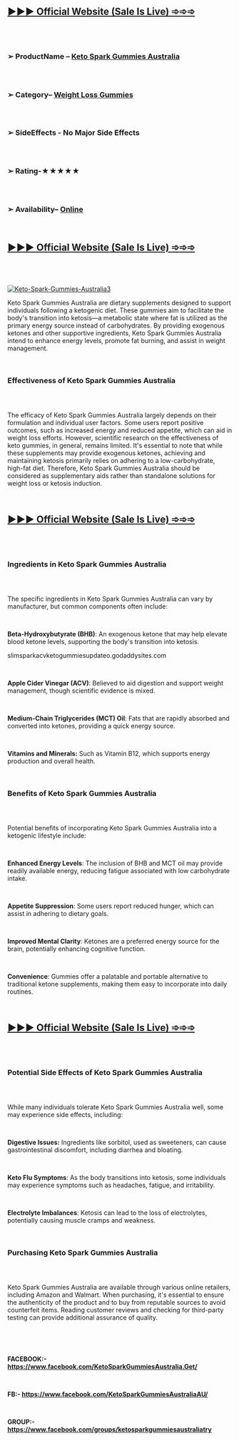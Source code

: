 <h2><a href="https://www.facebook.com/KetoSparkGummiesAustralia.Get/">►►► <strong>Official Website (Sale Is Live) ➾➾➾</strong></a></h2>
<h2>&nbsp;</h2>
<h3>➢ ProductName &ndash; <a href="https://www.facebook.com/KetoSparkGummiesAustralia.Get/"><strong>Keto Spark Gummies Australia</strong></a></h3>
<h3>&nbsp;</h3>
<h3>➢ Category&ndash; <a href="https://www.facebook.com/KetoSparkGummiesAustralia.Get/"><strong>Weight Loss Gummies</strong></a></h3>
<h3>&nbsp;</h3>
<h3>➢ SideEffects - No Major Side Effects</h3>
<h3>&nbsp;</h3>
<h3>➢ Rating-★★★★★</h3>
<h3>&nbsp;</h3>
<h3>➢ Availability&ndash; <a href="https://www.facebook.com/KetoSparkGummiesAustralia.Get/"><strong>Online</strong></a></h3>
<p>&nbsp;</p>
<h2><a href="https://www.facebook.com/KetoSparkGummiesAustralia.Get/">►►► <strong>Official Website (Sale Is Live) ➾➾➾</strong></a></h2>
<h2>&nbsp;</h2>
<p><a href="https://taptonow.com/keto-spark-gummies-australia-buy/"><img src="https://i.ibb.co/KRMtd2d/Keto-Spark-Gummies-Australia3.png" alt="Keto-Spark-Gummies-Australia3" border="0" /></a></p>
<p>Keto Spark Gummies Australia are dietary supplements designed to support individuals following a ketogenic diet. These gummies aim to facilitate the body's transition into ketosis&mdash;a metabolic state where fat is utilized as the primary energy source instead of carbohydrates. By providing exogenous ketones and other supportive ingredients, Keto Spark Gummies Australia intend to enhance energy levels, promote fat burning, and assist in weight management.</p>
<p>&nbsp;</p>
<h3><strong>Effectiveness of Keto Spark Gummies Australia</strong></h3>
<h3>&nbsp;</h3>
<p>The efficacy of Keto Spark Gummies Australia largely depends on their formulation and individual user factors. Some users report positive outcomes, such as increased energy and reduced appetite, which can aid in weight loss efforts. However, scientific research on the effectiveness of keto gummies, in general, remains limited. It's essential to note that while these supplements may provide exogenous ketones, achieving and maintaining ketosis primarily relies on adhering to a low-carbohydrate, high-fat diet. Therefore, Keto Spark Gummies Australia should be considered as supplementary aids rather than standalone solutions for weight loss or ketosis induction.</p>
<p>&nbsp;</p>
<h2><a href="https://www.facebook.com/KetoSparkGummiesAustralia.Get/">►►► <strong>Official Website (Sale Is Live) ➾➾➾</strong></a></h2>
<h2>&nbsp;</h2>
<h3><strong>Ingredients in Keto Spark Gummies Australia</strong></h3>
<h3>&nbsp;</h3>
<p>The specific ingredients in Keto Spark Gummies Australia can vary by manufacturer, but common components often include:</p>
<p>&nbsp;</p>
<p><strong>Beta-Hydroxybutyrate (BHB)</strong>: An exogenous ketone that may help elevate blood ketone levels, supporting the body's transition into ketosis.</p>
<p>slimsparkacvketogummiesupdateo.godaddysites.com</p>
<p>&nbsp;</p>
<p><strong>Apple Cider Vinegar (ACV)</strong>: Believed to aid digestion and support weight management, though scientific evidence is mixed.</p>
<p>&nbsp;</p>
<p><strong>Medium-Chain Triglycerides (MCT) Oil</strong>: Fats that are rapidly absorbed and converted into ketones, providing a quick energy source.</p>
<p>&nbsp;</p>
<p><strong>Vitamins and Minerals:</strong> Such as Vitamin B12, which supports energy production and overall health.</p>
<p>&nbsp;</p>
<h3><strong>Benefits of Keto Spark Gummies Australia</strong></h3>
<h3>&nbsp;</h3>
<p>Potential benefits of incorporating Keto Spark Gummies Australia into a ketogenic lifestyle include:</p>
<p>&nbsp;</p>
<p><strong>Enhanced Energy Levels</strong>: The inclusion of BHB and MCT oil may provide readily available energy, reducing fatigue associated with low carbohydrate intake.</p>
<p>&nbsp;</p>
<p><strong>Appetite Suppression</strong>: Some users report reduced hunger, which can assist in adhering to dietary goals.</p>
<p>&nbsp;</p>
<p><strong>Improved Mental Clarity</strong>: Ketones are a preferred energy source for the brain, potentially enhancing cognitive function.</p>
<p>&nbsp;</p>
<p><strong>Convenience</strong>: Gummies offer a palatable and portable alternative to traditional ketone supplements, making them easy to incorporate into daily routines.</p>
<p>&nbsp;</p>
<h2><a href="https://www.facebook.com/KetoSparkGummiesAustralia.Get/">►►► <strong>Official Website (Sale Is Live) ➾➾➾</strong></a></h2>
<h2>&nbsp;</h2>
<h3><strong>Potential Side Effects of Keto Spark Gummies Australia</strong></h3>
<h3>&nbsp;</h3>
<p>While many individuals tolerate Keto Spark Gummies Australia well, some may experience side effects, including:</p>
<p>&nbsp;</p>
<p><strong>Digestive Issues:</strong> Ingredients like sorbitol, used as sweeteners, can cause gastrointestinal discomfort, including diarrhea and bloating.</p>
<p>&nbsp;</p>
<p><strong>Keto Flu Symptoms</strong>: As the body transitions into ketosis, some individuals may experience symptoms such as headaches, fatigue, and irritability.</p>
<p>&nbsp;</p>
<p><strong>Electrolyte Imbalances</strong>: Ketosis can lead to the loss of electrolytes, potentially causing muscle cramps and weakness.</p>
<p>&nbsp;</p>
<h3><strong>Purchasing Keto Spark Gummies Australia</strong></h3>
<h3>&nbsp;</h3>
<p>Keto Spark Gummies Australia are available through various online retailers, including Amazon and Walmart. When purchasing, it's essential to ensure the authenticity of the product and to buy from reputable sources to avoid counterfeit items. Reading customer reviews and checking for third-party testing can provide additional assurance of quality.</p>
<p>&nbsp;</p>
<p>&nbsp;</p>
<p><strong>FACEBOOK:- <a href="https://www.facebook.com/KetoSparkGummiesAustralia.Get/">https://www.facebook.com/KetoSparkGummiesAustralia.Get/</a></strong></p>
<p>&nbsp;</p>
<p><strong>FB:- <a href="https://www.facebook.com/KetoSparkGummiesAustraliaAU/">https://www.facebook.com/KetoSparkGummiesAustraliaAU/</a></strong></p>
<p>&nbsp;</p>
<p><strong>GROUP:- <a href="https://www.facebook.com/groups/ketosparkgummiesaustraliatry">https://www.facebook.com/groups/ketosparkgummiesaustraliatry</a></strong></p>
<p>&nbsp;</p>
<p>&nbsp;</p>
